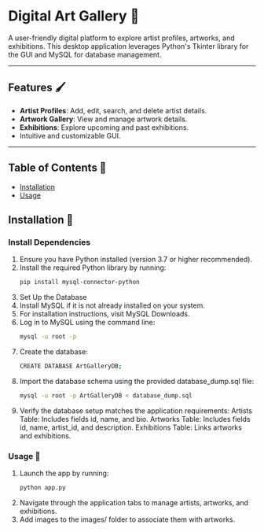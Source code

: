# Digital Art Gallery 🎨

A user-friendly digital platform to explore artist profiles, artworks, and exhibitions. This desktop application leverages Python's Tkinter library for the GUI and MySQL for database management.

---

## Features 🖌️
- **Artist Profiles**: Add, edit, search, and delete artist details.
- **Artwork Gallery**: View and manage artwork details.
- **Exhibitions**: Explore upcoming and past exhibitions.
- Intuitive and customizable GUI.

---
## Table of Contents 📜
- [Installation](#installation)
- [Usage](#usage)


## Installation 🔧

### Install Dependencies
1. Ensure you have Python installed (version 3.7 or higher recommended).  
2. Install the required Python library by running:  
   ```bash
   pip install mysql-connector-python


3. Set Up the Database
4. Install MySQL if it is not already installed on your system.
5. For installation instructions, visit MySQL Downloads.
6. Log in to MySQL using the command line:
    ```bash
    mysql -u root -p
7. Create the database: 
    ```bash
    CREATE DATABASE ArtGalleryDB;
8. Import the database schema using the provided database_dump.sql file:
    ```bash 
    mysql -u root -p ArtGalleryDB < database_dump.sql

9. Verify the database setup matches the application requirements:
    Artists Table: Includes fields id, name, and bio.
    Artworks Table: Includes fields id, name, artist_id, and description.
    Exhibitions Table: Links artworks and exhibitions.

### Usage 🎯
1. Launch the app by running: 
    ```bash
    python app.py
2. Navigate through the application tabs to manage artists, artworks, and exhibitions.
3. Add images to the images/ folder to associate them with artworks.